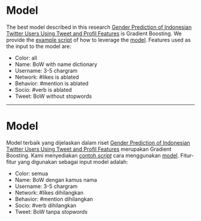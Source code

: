 # Model
The best model described in this research <a href="https://jiki.cs.ui.ac.id/index.php/jiki/article/view/1079">Gender Prediction of Indonesian Twitter Users Using Tweet and Profil Features</a> is Gradient Boosting. We provide the [example script](../jupyter-notebook/Predict%20using%20Gradient%20Boosting) of how to leverage the [model](Ablation%20bio_Gradient%20Boosting_train_test_split.sav). Features used as the input to the model are:
- Color: all
- Name: BoW with name dictionary
- Username: 3-5 chargram
- Network: #likes is ablated
- Behavior: #mention is ablated
- Socio: #verb is ablated
- Tweet: BoW without stopwords 

---

# Model
Model terbaik yang dijelaskan dalam riset <a href="https://jiki.cs.ui.ac.id/index.php/jiki/article/view/1079">Gender Prediction of Indonesian Twitter Users Using Tweet and Profil Features</a> merupakan Gradient Boosting. Kami menyediakan [contoh *script*](../jupyter-notebook/Predict%20using%20Gradient%20Boosting) cara menggunakan [model](Ablation%20bio_Gradient%20Boosting_train_test_split.sav). Fitur-fitur yang digunakan sebagai input model adalah:
- Color: semua
- Name: BoW dengan kamus nama
- Username: 3-5 chargram
- Network: #likes dihilangkan
- Behavior: #mention dihilangkan
- Socio: #verb dihilangkan
- Tweet: BoW tanpa *stopwords* 
